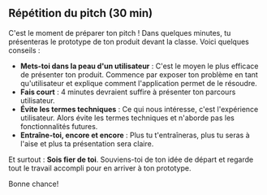 ## Répétition du pitch (30 min)

C'est le moment de préparer ton pitch ! Dans quelques minutes, tu présenteras le prototype de ton produit devant la classe. Voici quelques conseils :

- **Mets-toi dans la peau d'un utilisateur** : C'est le moyen le plus efficace de présenter ton produit. Commence par exposer ton problème en tant qu'utilisateur et explique comment l'application permet de le résoudre.
- **Fais court** : 4 minutes devraient suffire à présenter ton parcours utilisateur. 
- **Évite les termes techniques** : Ce qui nous intéresse, c'est l'expérience utilisateur. Alors évite les termes techniques et n'aborde pas les fonctionnalités futures.
- **Entraîne-toi, encore et encore** : Plus tu t'entraîneras, plus tu seras à l'aise et plus ta présentation sera claire. 

Et surtout : **Sois fier de toi**. Souviens-toi de ton idée de départ et regarde tout le travail accompli pour en arriver à ton prototype.

Bonne chance!
